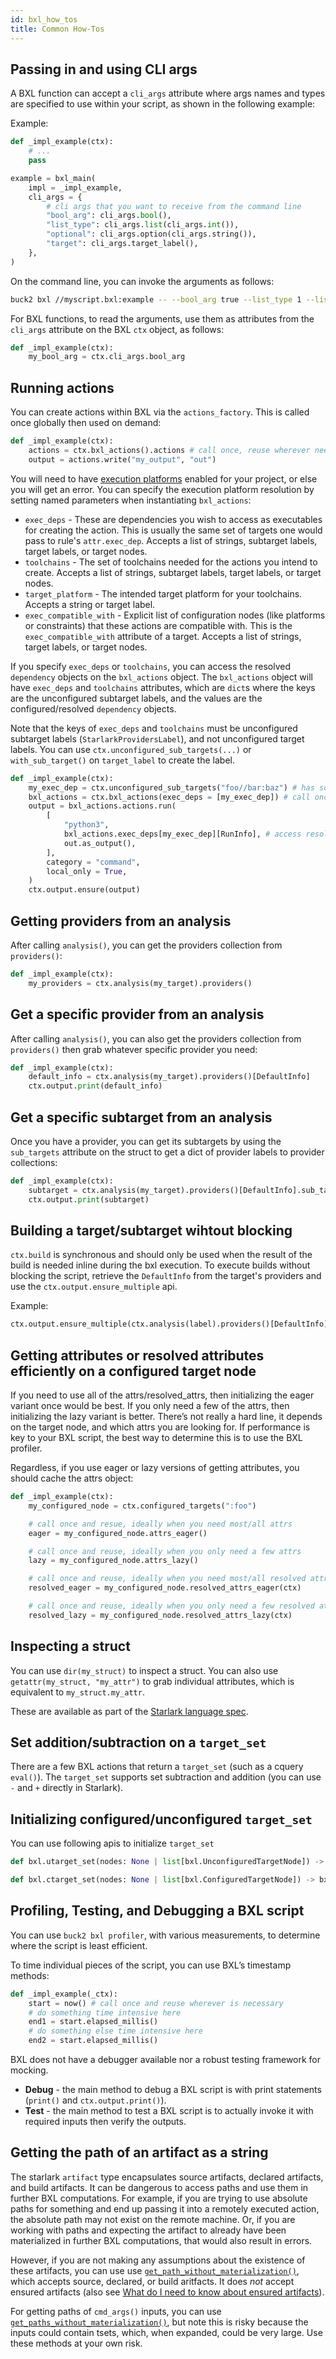 ```yaml
---
id: bxl_how_tos
title: Common How-Tos
---
```


## Passing in and using CLI args

A BXL function can accept a `cli_args` attribute where args names and types are
specified to use within your script, as shown in the following example:

Example:

```python
def _impl_example(ctx):
    # ...
    pass

example = bxl_main(
    impl = _impl_example,
    cli_args = {
        # cli args that you want to receive from the command line
        "bool_arg": cli_args.bool(),
        "list_type": cli_args.list(cli_args.int()),
        "optional": cli_args.option(cli_args.string()),
        "target": cli_args.target_label(),
    },
)
```

On the command line, you can invoke the arguments as follows:

```sh
buck2 bxl //myscript.bxl:example -- --bool_arg true --list_type 1 --list_type 2 --target //foo:bar
```

For BXL functions, to read the arguments, use them as attributes from the
`cli_args` attribute on the BXL `ctx` object, as follows:

```python
def _impl_example(ctx):
    my_bool_arg = ctx.cli_args.bool_arg
```

## Running actions

You can create actions within BXL via the `actions_factory`. This is called once
globally then used on demand:

```python
def _impl_example(ctx):
    actions = ctx.bxl_actions().actions # call once, reuse wherever needed
    output = actions.write("my_output", "out")
```

You will need to have
[execution platforms](../rule_authors/configurations.md#execution-platforms)
enabled for your project, or else you will get an error. You can specify the
execution platform resolution by setting named parameters when instantiating
`bxl_actions`:

- `exec_deps` - These are dependencies you wish to access as executables for
  creating the action. This is usually the same set of targets one would pass to
  rule's `attr.exec_dep`. Accepts a list of strings, subtarget labels, target
  labels, or target nodes.
- `toolchains` - The set of toolchains needed for the actions you intend to
  create. Accepts a list of strings, subtarget labels, target labels, or target
  nodes.
- `target_platform` - The intended target platform for your toolchains. Accepts
  a string or target label.
- `exec_compatible_with` - Explicit list of configuration nodes (like platforms
  or constraints) that these actions are compatible with. This is the
  `exec_compatible_with` attribute of a target. Accepts a list of strings,
  target labels, or target nodes.

If you specify `exec_deps` or `toolchains`, you can access the resolved
`dependency` objects on the `bxl_actions` object. The `bxl_actions` object will
have `exec_deps` and `toolchains` attributes, which are `dict`s where the keys
are the unconfigured subtarget labels, and the values are the
configured/resolved `dependency` objects.

Note that the keys of `exec_deps` and `toolchains` must be unconfigured
subtarget labels (`StarlarkProvidersLabel`), and not unconfigured target labels.
You can use `ctx.unconfigured_sub_targets(...)` or `with_sub_target()` on
`target_label` to create the label.

```python
def _impl_example(ctx):
    my_exec_dep = ctx.unconfigured_sub_targets("foo//bar:baz") # has some provider that you would use in the action
    bxl_actions = ctx.bxl_actions(exec_deps = [my_exec_dep]) # call once, reuse wherever needed
    output = bxl_actions.actions.run(
        [
            "python3",
            bxl_actions.exec_deps[my_exec_dep][RunInfo], # access resolved exec_deps on the `bxl_actions`
            out.as_output(),
        ],
        category = "command",
        local_only = True,
    )
    ctx.output.ensure(output)
```

## Getting providers from an analysis

After calling `analysis()`, you can get the providers collection from
`providers()`:

```python
def _impl_example(ctx):
    my_providers = ctx.analysis(my_target).providers()
```

## Get a specific provider from an analysis

After calling `analysis()`, you can also get the providers collection from
`providers()` then grab whatever specific provider you need:

```python
def _impl_example(ctx):
    default_info = ctx.analysis(my_target).providers()[DefaultInfo]
    ctx.output.print(default_info)
```

## Get a specific subtarget from an analysis

Once you have a provider, you can get its subtargets by using the `sub_targets`
attribute on the struct to get a dict of provider labels to provider
collections:

```python
def _impl_example(ctx):
    subtarget = ctx.analysis(my_target).providers()[DefaultInfo].sub_targets["my_subtarget"]
    ctx.output.print(subtarget)
```

## Building a target/subtarget wihtout blocking

`ctx.build` is synchronous and should only be used when the result of the build
is needed inline during the bxl execution. To execute builds without blocking
the script, retrieve the `DefaultInfo` from the target's providers and use the
`ctx.output.ensure_multiple` api.

Example:

```python
ctx.output.ensure_multiple(ctx.analysis(label).providers()[DefaultInfo])
```

## Getting attributes or resolved attributes efficiently on a configured target node

If you need to use all of the attrs/resolved_attrs, then initializing the eager
variant once would be best. If you only need a few of the attrs, then
initializing the lazy variant is better. There’s not really a hard line, it
depends on the target node, and which attrs you are looking for. If performance
is key to your BXL script, the best way to determine this is to use the BXL
profiler.

Regardless, if you use eager or lazy versions of getting attributes, you should
cache the attrs object:

```python
def _impl_example(ctx):
    my_configured_node = ctx.configured_targets(":foo")

    # call once and resue, ideally when you need most/all attrs
    eager = my_configured_node.attrs_eager()

    # call once and reuse, ideally when you only need a few attrs
    lazy = my_configured_node.attrs_lazy()

    # call once and reuse, ideally when you need most/all resolved attrs
    resolved_eager = my_configured_node.resolved_attrs_eager(ctx)

    # call once and reuse, ideally when you only need a few resolved attrs
    resolved_lazy = my_configured_node.resolved_attrs_lazy(ctx)
```

## Inspecting a struct

You can use `dir(my_struct)` to inspect a struct. You can also use
`getattr(my_struct, "my_attr")` to grab individual attributes, which is
equivalent to `my_struct.my_attr`.

These are available as part of the
[Starlark language spec](https://github.com/bazelbuild/starlark/blob/master/spec.md#dir).

## Set addition/subtraction on a `target_set`

There are a few BXL actions that return a `target_set` (such as a cquery
`eval()`). The `target_set` supports set subtraction and addition (you can use
`-` and `+` directly in Starlark).

## Initializing configured/unconfigured `target_set`

You can use following apis to initialize `target_set`

```python
def bxl.utarget_set(nodes: None | list[bxl.UnconfiguredTargetNode]) -> bxl.UnconfiguredTargetSet
```

```python
def bxl.ctarget_set(nodes: None | list[bxl.ConfiguredTargetNode]) -> bxl.ConfiguredTargetSet
```

## Profiling, Testing, and Debugging a BXL script

You can use `buck2 bxl profiler`, with various measurements, to determine where
the script is least efficient.

To time individual pieces of the script, you can use BXL’s timestamp methods:

```python
def _impl_example(_ctx):
    start = now() # call once and reuse wherever is necessary
    # do something time intensive here
    end1 = start.elapsed_millis()
    # do something else time intensive here
    end2 = start.elapsed_millis()
```

BXL does not have a debugger available nor a robust testing framework for
mocking.

- **Debug** - the main method to debug a BXL script is with print statements
  (`print()` and `ctx.output.print()`).
- **Test** - the main method to test a BXL script is to actually invoke it with
  required inputs then verify the outputs.

## Getting the path of an artifact as a string

The starlark `artifact` type encapsulates source artifacts, declared artifacts,
and build artifacts. It can be dangerous to access paths and use them in further
BXL computations. For example, if you are trying to use absolute paths for
something and end up passing it into a remotely executed action, the absolute
path may not exist on the remote machine. Or, if you are working with paths and
expecting the artifact to already have been materialized in further BXL
computations, that would also result in errors.

However, if you are not making any assumptions about the existence of these
artifacts, you can use use
[`get_path_without_materialization()`](../../api/bxl/globals#get_path_without_materialization),
which accepts source, declared, or build aritfacts. It does _not_ accept ensured
artifacts (also see
[What do I need to know about ensured artifacts](./bxl_faq.md#what-do-i-need-to-know-about-ensured-artifacts)).

For getting paths of `cmd_args()` inputs, you can use
[`get_paths_without_materialization()`](../../api/bxl/globals#get_paths_without_materialization),
but note this is risky because the inputs could contain tsets, which, when
expanded, could be very large. Use these methods at your own risk.
